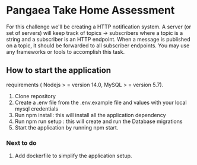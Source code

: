 # Pangaea Take Home Assessment

For this challenge we'll be creating a HTTP notification system. A server (or set of servers) will keep track of topics -> subscribers where a topic is a string and a subscriber is an HTTP endpoint. When a message is published on a topic, it should be forwarded to all subscriber endpoints. You may use any frameworks or tools to accomplish this task.

## How to start the application
requirements ( Nodejs > = version 14.0, MySQL > = version 5.7).

1. Clone repository
2. Create a .env file from the .env.example file and values with your local mysql credentials
3. Run npm install: this will install all the application dependency 
4. Run npm run setup :  this will create and run the Database migrations
5. Start the application by running npm start.

### Next to do
1. Add dockerfile to simplify the application setup.
